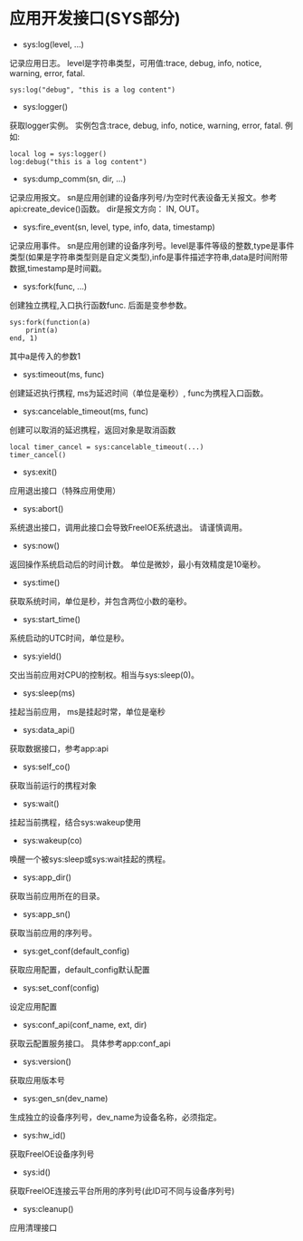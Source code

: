# 应用开发接口\(SYS部分\)

* sys:log\(level, ...\)

记录应用日志。 level是字符串类型，可用值:trace, debug, info, notice, warning, error, fatal.

```
sys:log("debug", "this is a log content")
```

* sys:logger\(\)

获取logger实例。 实例包含:trace, debug, info, notice, warning, error, fatal. 例如:

```
local log = sys:logger()
log:debug("this is a log content")
```

* sys:dump\_comm\(sn, dir, ...\)

记录应用报文。 sn是应用创建的设备序列号/为空时代表设备无关报文。参考api:create\_device\(\)函数。 dir是报文方向： IN, OUT。

* sys:fire\_event\(sn, level, type, info, data, timestamp\)

记录应用事件。 sn是应用创建的设备序列号。level是事件等级的整数,type是事件类型\(如果是字符串类型则是自定义类型\),info是事件描述字符串,data是时间附带数据,timestamp是时间戳。

* sys:fork\(func, ...\)

创建独立携程,入口执行函数func. 后面是变参参数。

```
sys:fork(function(a)
    print(a)
end, 1)
```

其中a是传入的参数1

* sys:timeout\(ms, func\)

创建延迟执行携程, ms为延迟时间（单位是毫秒）, func为携程入口函数。

* sys:cancelable\_timeout\(ms, func\)

创建可以取消的延迟携程，返回对象是取消函数

```
local timer_cancel = sys:cancelable_timeout(...)
timer_cancel()
```

* sys:exit\(\)

应用退出接口（特殊应用使用）

* sys:abort\(\)

系统退出接口，调用此接口会导致FreeIOE系统退出。 请谨慎调用。 

* sys:now\(\)

返回操作系统启动后的时间计数。 单位是微妙，最小有效精度是10毫秒。

* sys:time\(\)

获取系统时间，单位是秒，并包含两位小数的毫秒。

* sys:start\_time\(\)

系统启动的UTC时间，单位是秒。

* sys:yield\(\)

交出当前应用对CPU的控制权。相当与sys:sleep\(0\)。

* sys:sleep\(ms\)

挂起当前应用， ms是挂起时常，单位是毫秒

* sys:data\_api\(\)

获取数据接口，参考app:api

* sys:self\_co\(\)

获取当前运行的携程对象

* sys:wait\(\)

挂起当前携程，结合sys:wakeup使用

* sys:wakeup\(co\)

唤醒一个被sys:sleep或sys:wait挂起的携程。

* sys:app\_dir\(\)

获取当前应用所在的目录。

* sys:app\_sn\(\)

获取当前应用的序列号。

* sys:get\_conf\(default\_config\)

获取应用配置，default\_config默认配置

* sys:set\_conf\(config\)

设定应用配置

* sys:conf\_api\(conf\_name, ext, dir\)

获取云配置服务接口。 具体参考app:conf\_api

* sys:version\(\)

获取应用版本号

* sys:gen\_sn\(dev\_name\)

生成独立的设备序列号，dev\_name为设备名称，必须指定。

* sys:hw\_id()

获取FreeIOE设备序列号

* sys:id\(\)

获取FreeIOE连接云平台所用的序列号(此ID可不同与设备序列号)

* sys:cleanup\(\)

应用清理接口


